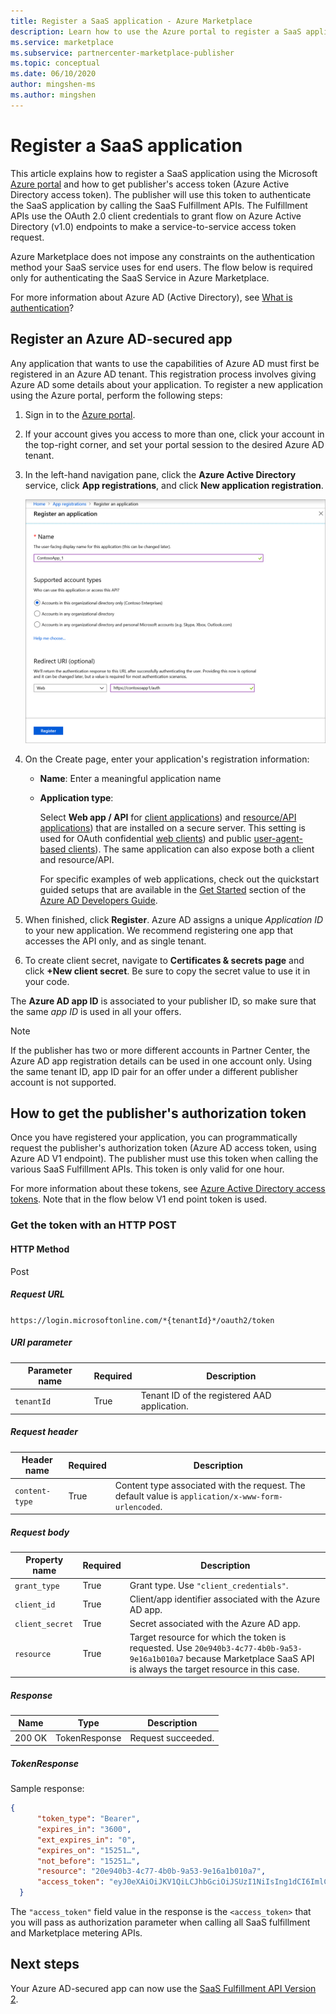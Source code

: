 ```yaml
---
title: Register a SaaS application - Azure Marketplace 
description: Learn how to use the Azure portal to register a SaaS application and receive an Azure Active Directory security token.
ms.service: marketplace
ms.subservice: partnercenter-marketplace-publisher
ms.topic: conceptual
ms.date: 06/10/2020
author: mingshen-ms
ms.author: mingshen
---
```


# Register a SaaS application

This article explains how to register a SaaS application using the Microsoft [Azure portal](https://portal.azure.com/) and how to get publisher's access token (Azure Active Directory access token). The publisher will use this token to authenticate the SaaS application by calling the SaaS Fulfillment APIs.  The Fulfillment APIs use the OAuth 2.0 client credentials to grant flow on Azure Active Directory (v1.0) endpoints to make a service-to-service access token request.

Azure Marketplace does not impose any constraints on the authentication method your SaaS service uses for end users. The flow below is required only for authenticating the SaaS Service in Azure Marketplace.

For more information about Azure AD (Active Directory), see [What is authentication](../../active-directory/develop/authentication-vs-authorization.md)?

## Register an Azure AD-secured app

Any application that wants to use the capabilities of Azure AD must first be registered in an Azure AD tenant. This registration process involves giving Azure AD some details about your application. To register a new application using the Azure portal, perform the following steps:

1. Sign in to the [Azure portal](https://portal.azure.com/).
2. If your account gives you access to more than one, click your account in the top-right corner, and set your portal session to the desired Azure AD tenant.
3. In the left-hand navigation pane, click the **Azure Active Directory** service, click **App registrations**, and click **New application registration**.

    ![SaaS AD App Registrations](./media/saas-offer-app-registration-v1.png)

4. On the Create page, enter your application\'s registration information:
    -   **Name**: Enter a meaningful application name
    -   **Application type**:  
        
        Select **Web app / API** for
        [client applications](../../active-directory/develop/developer-glossary.md#client-application))
        and [resource/API applications](../../active-directory/develop/developer-glossary.md#resource-server))
        that are installed on a secure server. This setting is used for
        OAuth confidential [web clients](../../active-directory/develop/developer-glossary.md#web-client))
        and public [user-agent-based  clients](../../active-directory/develop/developer-glossary.md#user-agent-based-client)).
        The same application can also expose both a client and resource/API.

        For specific examples of web applications, check out the quickstart guided setups that are available in the [Get Started](../../active-directory/develop/quickstart-create-new-tenant.md) section of the [Azure AD Developers Guide](../../active-directory/develop/index.yml).

5. When finished, click **Register**.  Azure AD assigns a unique *Application ID* to your new application. We recommend registering one app that accesses the API only, and as single tenant.

6. To create client secret, navigate to **Certificates & secrets page** and click **+New client secret**.  Be sure to copy the secret value to use it in your code.

The **Azure AD app ID** is associated to your publisher ID, so make sure that the same *app ID* is used in all your offers.

>[!Note]
>If the publisher has two or more different accounts in Partner Center, the Azure AD app registration details can be used in one account only. Using the same tenant ID, app ID pair for an offer under a different publisher account is not supported.

## How to get the publisher's authorization token

Once you have registered your application, you can programmatically request the publisher's authorization token (Azure AD access token, using Azure AD V1 endpoint). The publisher must use this token when calling the various SaaS Fulfillment APIs. This token is only valid for one hour. 

For more information about these tokens, see [Azure Active Directory access tokens](../../active-directory/develop/access-tokens.md).  Note that in the flow below V1 end point token is used.

### Get the token with an HTTP POST

#### HTTP Method

Post<br>

##### *Request URL* 

`https://login.microsoftonline.com/*{tenantId}*/oauth2/token`

##### *URI parameter*

|  Parameter name    |  Required         |  Description |
|  ---------------   |  ---------------  | ------------ |
|  `tenantId`        |  True      |  Tenant ID of the registered AAD application. |

##### *Request header*

|  Header name       |  Required         |  Description |
|  ---------------   |  ---------------  | ------------ |
|  `content-type`    |  True      |  Content type associated with the request. The default value is `application/x-www-form-urlencoded`. |

##### *Request body*

|  Property name     |  Required         |  Description |
|  ---------------   |  ---------------  | ------------ |
|  `grant_type`      |  True      |  Grant type. Use `"client_credentials"`. |
|  `client_id`       |  True      |  Client/app identifier associated with the Azure AD app. |
|  `client_secret`   |  True      |  Secret associated with the Azure AD app. |
|  `resource`        |  True      |  Target resource for which the token is requested. Use `20e940b3-4c77-4b0b-9a53-9e16a1b010a7` because Marketplace SaaS API is always the target resource in this case. |

##### *Response*

|  Name     |  Type         |  Description |
|  ------   |  ---------------  | ------------ |
|  200 OK   |  TokenResponse    |  Request succeeded. |

##### *TokenResponse*

Sample response:

```json
{
      "token_type": "Bearer",
      "expires_in": "3600",
      "ext_expires_in": "0",
      "expires_on": "15251…",
      "not_before": "15251…",
      "resource": "20e940b3-4c77-4b0b-9a53-9e16a1b010a7",
      "access_token": "eyJ0eXAiOiJKV1QiLCJhbGciOiJSUzI1NiIsIng1dCI6ImlCakwxUmNxemhpeTRmcHhJeGRacW9oTTJZayIsImtpZCI6ImlCakwxUmNxemhpeTRmcHhJeGRacW9oTTJZayJ9…"
  }
```

The `"access_token"` field value in the response is the `<access_token>` that you will pass as authorization parameter when calling all SaaS fulfillment and Marketplace metering APIs.

## Next steps

Your Azure AD-secured app can now use the [SaaS Fulfillment API Version 2](./pc-saas-fulfillment-api-v2.md).
